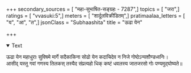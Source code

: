 +++
secondary_sources = [ "महा-सुभाषित-सङ्ग्रहः - 7287",]
topics = [ "जरा",]
ratings = [ "vvasuki:5",]
meters = [ "शार्दूलविक्रीडितम्",]
pratimaalaa_letters = [ "य", "आ", "त",]
jsonClass = "Subhaashita"
title = "ऊढा येन"

+++

<details open><summary>Text</summary>

ऊढा येन महाधुराः सुविषमे मार्गे सदैकाकिना सोढो येन कदाचिदेव न निजे गोष्ठेऽन्यशौण्डध्वनिः।  
आसीद् यस्तु गवां गणस्य तिलकस् तस्यैद संप्रत्यहो धिक् कष्टं धवलस्य जातजरसो गोः पण्यमुद्घोष्यते॥
</details>
